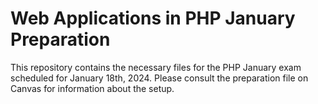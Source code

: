 # Web Applications in PHP January Preparation
This repository contains the necessary files for the PHP January exam scheduled for January 18th, 2024.
Please consult the preparation file on Canvas for information about the setup.

